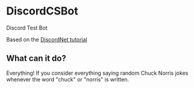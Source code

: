 # DiscordCSBot
Discord Test Bot

Based on the [DiscordNet tutorial](https://discordnet.dev/guides/introduction/intro.html)

## What can it do?

Everything! If you consider everything saying random Chuck Norris jokes whenever the word "chuck" or "norris" is written.
